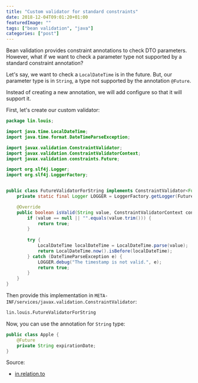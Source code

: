 ```yaml
---
title: "Custom validator for standard constraints"
date: 2018-12-04T09:01:20+01:00
featuredImage: ""
tags: ["bean validation", "java"]
categories: ["post"]
---
```


Bean validation provides constraint annotations to check DTO parameters.
However, what if we want to check a parameter type not supported by a standard constraint annotation?

<!--more-->

Let's say, we want to check a `LocalDateTime` is in the future. But, our parameter type is in `String`, a type not supported
by the annotation `@Future`.

Instead of creating a new annotation, we will add configure so that it will support it.

First, let's create our custom validator:

```java
package lin.louis;

import java.time.LocalDateTime;
import java.time.format.DateTimeParseException;

import javax.validation.ConstraintValidator;
import javax.validation.ConstraintValidatorContext;
import javax.validation.constraints.Future;

import org.slf4j.Logger;
import org.slf4j.LoggerFactory;


public class FutureValidatorForString implements ConstraintValidator<Future, String> {
    private static final Logger LOGGER = LoggerFactory.getLogger(FutureValidatorForString.class);

    @Override
    public boolean isValid(String value, ConstraintValidatorContext context) {
        if (value == null || "".equals(value.trim())) {
            return true;
        }
        
        try {
            LocalDateTime localDateTime = LocalDateTime.parse(value);
            return LocalDateTime.now().isBefore(localDateTime);
        } catch (DateTimeParseException e) {
            LOGGER.debug("The timestamp is not valid.", e);
            return true;
        }
    }
}
```

Then provide this implementation in `META-INF/services/javax.validation.ConstraintValidator`:

```txt
lin.louis.FutureValidatorForString
```

Now, you can use the annotation for `String` type:

```java
public class Apple {
    @Future
    private String expirationDate;
}
```

Source:

- [in.relation.to](http://in.relation.to/2017/03/02/adding-custom-constraint-definitions-via-the-java-service-loader/)
